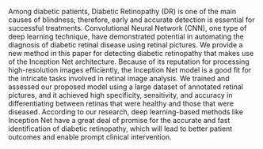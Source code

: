 Among diabetic patients, Diabetic Retinopathy (DR) is one of the main causes of blindness; therefore, early and accurate detection is essential for successful treatments. Convolutional Neural Network (CNN), one type of deep learning technique, have demonstrated potential in automating the diagnosis of diabetic retinal disease using retinal pictures. We provide a new method in this paper for detecting diabetic retinopathy that makes use of the Inception Net architecture. Because of its reputation for processing high-resolution images efficiently, the Inception Net model is a good fit for the intricate tasks involved in retinal image analysis. We trained and assessed our proposed model using a large dataset of annotated retinal pictures, and it achieved high specificity, sensitivity, and accuracy in differentiating between retinas that were healthy and those that were diseased. According to our research, deep learning-based methods like Inception Net have a great deal of promise for the accurate and fast identification of diabetic retinopathy, which will lead to better patient outcomes and enable prompt clinical intervention.
